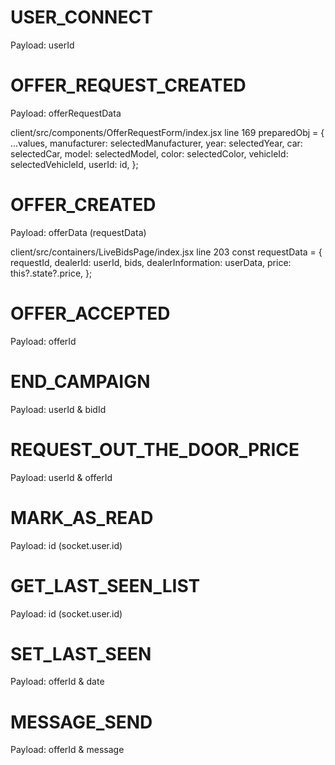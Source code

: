 # USER_CONNECT

Payload: userId

# OFFER_REQUEST_CREATED

Payload: offerRequestData

client/src/components/OfferRequestForm/index.jsx line 169
preparedObj = {
...values,
manufacturer: selectedManufacturer,
year: selectedYear,
car: selectedCar,
model: selectedModel,
color: selectedColor,
vehicleId: selectedVehicleId,
userId: id,
};

# OFFER_CREATED

Payload: offerData (requestData)

client/src/containers/LiveBidsPage/index.jsx line 203
const requestData = {
requestId,
dealerId: userId,
bids,
dealerInformation: userData,
price: this?.state?.price,
};

# OFFER_ACCEPTED

Payload: offerId

# END_CAMPAIGN

Payload: userId & bidId

# REQUEST_OUT_THE_DOOR_PRICE

Payload: userId & offerId

# MARK_AS_READ

Payload: id (socket.user.id)

# GET_LAST_SEEN_LIST

Payload: id (socket.user.id)

# SET_LAST_SEEN

Payload: offerId & date

# MESSAGE_SEND

Payload: offerId & message
